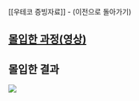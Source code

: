 [[우테코 증빙자료]] - (이전으로 돌아가기)
## [몰입한 과정(영상)](https://youtu.be/e8DleMDTAjs)
## 몰입한 결과

![](https://i.imgur.com/QxV5Om9.png)
